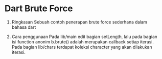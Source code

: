 # Dart Brute Force

1. Ringkasan
Sebuah contoh penerapan brute force sederhana dalam bahasa dart

2. Cara penggunaan
Pada lib/main edit bagian setLength, lalu pada bagian isi function anonim b.brute() adalah merupakan callback setiap iterasi.
Pada bagian lib/chars terdapat koleksi character yang akan dilakukan iterasi.

